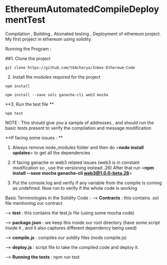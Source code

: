 # EthereumAutomatedCompileDeploymentTest
Compilation , Building , Atomated testing , Deployment of ethereum project. My first project in ethereum using solidity.


Running the Program :

##1. Clone the project 

``` git clone https://github.com/tkAcharya/Inbox-Ethereum-Code ```

2. Install the modules required for the project 

``` npm install ```

``` npm install --save solc ganache-cli web3 mocha ```

**3. Run the  test file **

``` npm test ```

NOTE : This should give you a sample of addresses , and should run the basic tests present to verify the compilation and message modification



**If facing some issues : **

1. Always remove node_modules folder and then do <**node install updates**> to get all the dependencies

2. If facing ganache or web3 related issues (web3 is in constant modification so , use the versioning instead .26)
After that run <**npm install --save mocha ganache-cli web3@1.0.0-beta.26**>

3. Put the console.log and verify if any variable from the compile is coming as undefined.
Now run <npm run test> to verify if the whole code is working


Basic Terminologies in the Solidity Code : 
 --> **Contracts** : this contains .sol file mentioning our contract
 
 --> **test** : this contains the test.js file (using some mocha code)
 
 --> **package.json** : we keep this inside our root directory (have some script inside it , and it also captures different dependency being used)
 
 --> **compile.js** : compiles our soldity files (node compile.js)
 
 --> **deploy.js** : script file to take the compiled code and deploy it.
 
--> **Running the tests** : npm run test
